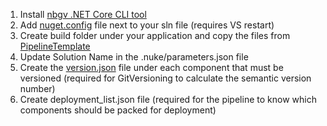 1. Install [nbgv .NET Core CLI tool](https://github.com/dotnet/Nerdbank.GitVersioning/blob/master/doc/nbgv-cli.md)
2. Add [nuget.config](https://github.com/leandromonaco/Documentation/blob/main/nuget.config) file next to your sln file (requires VS restart)
3. Create build folder under your application and copy the files from [PipelineTemplate](https://github.com/leandromonaco/Documentation/tree/main/PipelineTemplate)
4. Update Solution Name in the .nuke/parameters.json file
5. Create the [version.json](https://github.com/leandromonaco/Documentation/blob/main/version.json) file under each component that must be versioned (required for GitVersioning to calculate the semantic version number)
6. Create deployment_list.json file (required for the pipeline to know which components should be packed for deployment)
